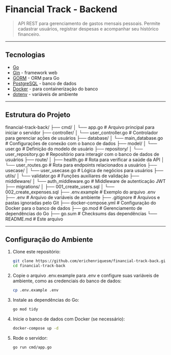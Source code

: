 # Financial Track - Backend

> API REST para gerenciamento de gastos mensais pessoais. Permite cadastrar usuários, registrar despesas e acompanhar seu histórico financeiro.

---

## Tecnologias

- [Go](https://golang.org/)  
- [Gin](https://github.com/gin-gonic/gin) - framework web  
- [GORM](https://gorm.io/) - ORM para Go  
- [PostgreSQL](https://www.postgresql.org/) - banco de dados  
- [Docker](https://www.docker.com/) - para containerização do banco  
- [dotenv](https://github.com/joho/godotenv) - variáveis de ambiente  

---

## Estrutura do Projeto

financial-track-back/
├── cmd/
│   └── app.go                 # Arquivo principal para iniciar o servidor
├── controller/
│   └── user_controller.go     # Controlador para gerenciar ações de usuários
├── database/
│   └── main_database.go       # Configurações de conexão com o banco de dados
├── model/
│   └── user.go                # Definição do modelo de usuário
├── repository/
│   └── user_repository.go     # Repositório para interagir com o banco de dados de usuários
├── route/
│   ├── health.go              # Rota para verificar a saúde da API
│   └── user_routes.go         # Rota para endpoints relacionados a usuários
├── usecase/
│   └── user_usecase.go        # Lógica de negócios para usuários
├── utils/
│   └── validator.go           # Funções auxiliares de validação
├── middleware/
│   └── auth_middleware.go     # Middleware de autenticação JWT
├── migrations/
│   ├── 001_create_users.sql
│   └── 002_create_expenses.sql
├── .env.example               # Exemplo do arquivo .env
├── .env                       # Arquivo de variáveis de ambiente
├── .gitignore                 # Arquivos e pastas ignoradas pelo Git
├── docker-compose.yml         # Configuração do Docker para o banco de dados
├── go.mod                     # Gerenciamento de dependências do Go
├── go.sum                     # Checksums das dependências
└── README.md                  # Este arquivo

---

## Configuração do Ambiente

1. Clone este repositório:

   ```bash
   git clone https://github.com/erichenriquesm/financial-track-back.git
   cd financial-track-back

2. Copie o arquivo .env.example para .env e configure suas variáveis de ambiente, como as credenciais do banco de dados:

   ```bash
   cp .env.example .env

3. Instale as dependências do Go:

   ```bash
   go mod tidy

4. Inicie o banco de dados com Docker (se necessário):

   ```bash
   docker-compose up -d

4. Rode o servidor:

   ```bash
   go run cmd/app.go
